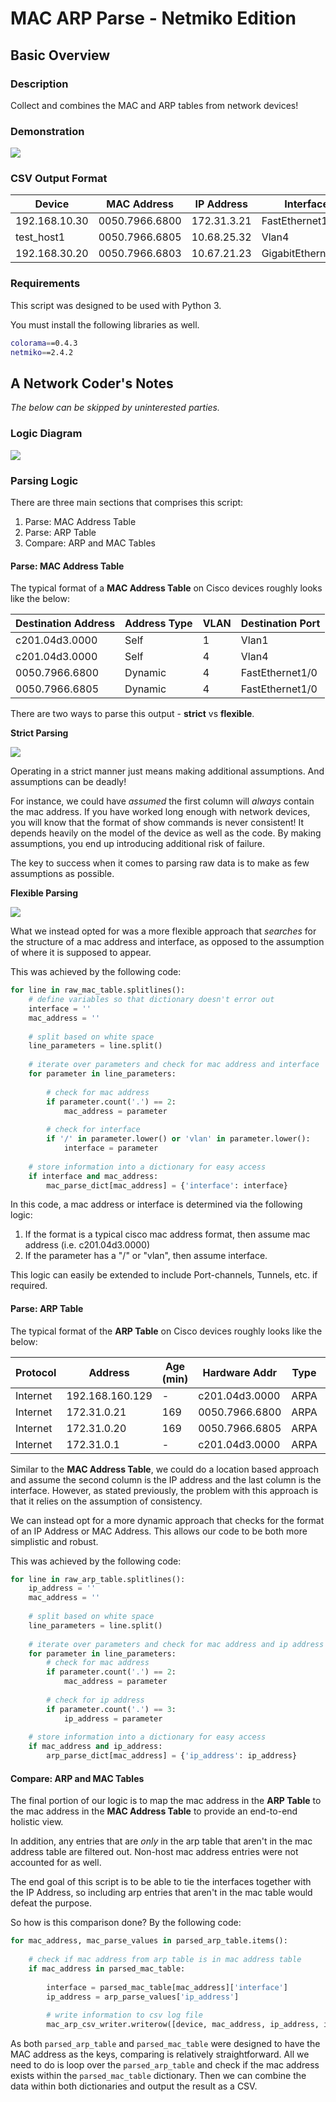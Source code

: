 # MAC ARP Parse - Netmiko Edition

## Basic Overview

### Description

Collect and combines the MAC and ARP tables from network devices!

### Demonstration

![](https://github.com/syedur-rahman/networkcoder/blob/master/images/mac_arp_parse.gif)

### CSV Output Format
| Device        | MAC Address    | IP Address  | Interface          |
| ------------- | ------------   | ----------- | -----------------  |
| 192.168.10.30 | 0050.7966.6800 | 172.31.3.21 | FastEthernet1/0    |
| test_host1    | 0050.7966.6805 | 10.68.25.32 | Vlan4              |
| 192.168.30.20 | 0050.7966.6803 | 10.67.21.23 | GigabitEthernet1/0 |

### Requirements

This script was designed to be used with Python 3.

You must install the following libraries as well.

```bash
colorama==0.4.3
netmiko==2.4.2
```

## A Network Coder's Notes

*The below can be skipped by uninterested parties.*

### Logic Diagram

![](https://github.com/syedur-rahman/networkcoder/blob/master/images/mac_arp_parse.png) 

### Parsing Logic
There are three main sections that comprises this script:

1. Parse: MAC Address Table
2. Parse: ARP Table
3. Compare: ARP and MAC Tables

#### Parse: MAC Address Table

The typical format of a **MAC Address Table** on Cisco devices roughly looks like the below:

| Destination Address   | Address Type | VLAN  | Destination Port     |
| --------------------- | ------------ |  ---- | -------------------- |
| c201.04d3.0000        |  Self        | 1     | Vlan1                |
| c201.04d3.0000        |  Self        | 4     | Vlan4                |
| 0050.7966.6800        |  Dynamic     | 4     | FastEthernet1/0      |
| 0050.7966.6805        |  Dynamic     | 4     | FastEthernet1/0      |

There are two ways to parse this output - **strict** vs **flexible**.

**Strict Parsing**

![](https://github.com/syedur-rahman/networkcoder/blob/master/images/parse_mac_address_table_strict.png)

Operating in a strict manner just means making additional assumptions. And assumptions can be deadly!

For instance, we could have *assumed* the first column will *always* contain the mac address. If you have worked long enough with network devices, you will know that the format of show commands is never consistent! It depends heavily on the model of the device as well as the code. By making assumptions, you end up introducing additional risk of failure.

The key to success when it comes to parsing raw data is to make as few assumptions as possible.

**Flexible Parsing**

![](https://github.com/syedur-rahman/networkcoder/blob/master/images/parse_mac_address_table_flexible.png)

What we instead opted for was a more flexible approach that *searches* for the structure of a mac address and interface, as opposed to the assumption of where it is supposed to appear.

This was achieved by the following code:
```python
for line in raw_mac_table.splitlines():
    # define variables so that dictionary doesn't error out
    interface = ''
    mac_address = ''
        
    # split based on white space
    line_parameters = line.split()
        
    # iterate over parameters and check for mac address and interface
    for parameter in line_parameters:
        
        # check for mac address
        if parameter.count('.') == 2:
            mac_address = parameter
            
        # check for interface
        if '/' in parameter.lower() or 'vlan' in parameter.lower():
            interface = parameter
                
    # store information into a dictionary for easy access
    if interface and mac_address:
        mac_parse_dict[mac_address] = {'interface': interface}
```

In this code, a mac address or interface is determined via the following logic:

1. If the format is a typical cisco mac address format, then assume mac address (i.e. c201.04d3.0000)
2. If the parameter has a "/" or "vlan", then assume interface.

This logic can easily be extended to include Port-channels, Tunnels, etc. if required.

#### Parse: ARP Table

The typical format of the **ARP Table** on Cisco devices roughly looks like the below:

| Protocol |  Address        | Age (min) | Hardware Addr  | Type | Interface        |
| -------- | --------------- | --------- | -------------- | ---- | ---------------- |
| Internet | 192.168.160.129 | -         | c201.04d3.0000 | ARPA |  FastEthernet0/0 |
| Internet | 172.31.0.21     | 169       | 0050.7966.6800 | ARPA |  Vlan4           |
| Internet | 172.31.0.20     | 169       | 0050.7966.6805 | ARPA |  Vlan4           |
| Internet | 172.31.0.1      | -         | c201.04d3.0000 | ARPA |  Vlan4           |

Similar to the **MAC Address Table**, we could do a location based approach and assume the second column is the IP address and the last column is the interface. However, as stated previously, the problem with this approach is that it relies on the assumption of consistency.

We can instead opt for a more dynamic approach that checks for the format of an IP Address or MAC Address. This allows our code to be both more simplistic and robust.

This was achieved by the following code:
```       python
for line in raw_arp_table.splitlines():
    ip_address = ''
    mac_address = ''
    
    # split based on white space
    line_parameters = line.split()
            
    # iterate over parameters and check for mac address and ip address
    for parameter in line_parameters:
        # check for mac address
        if parameter.count('.') == 2:
            mac_address = parameter
                    
        # check for ip address
        if parameter.count('.') == 3:
            ip_address = parameter
            
    # store information into a dictionary for easy access
    if mac_address and ip_address:
        arp_parse_dict[mac_address] = {'ip_address': ip_address}
```


#### Compare: ARP and MAC Tables

The final portion of our logic is to map the mac address in the **ARP Table** to the mac address in the **MAC Address Table** to provide an end-to-end holistic view.

In addition, any entries that are *only* in the arp table that aren't in the mac address table are filtered out. Non-host mac address entries were not accounted for as well.

The end goal of this script is to be able to tie the interfaces together with the IP Address, so including arp entries that aren't in the mac table would defeat the purpose.

So how is this comparison done? By the following code:
```     python
for mac_address, mac_parse_values in parsed_arp_table.items():
            
    # check if mac address from arp table is in mac address table
    if mac_address in parsed_mac_table:
    
    	interface = parsed_mac_table[mac_address]['interface']
    	ip_address = arp_parse_values['ip_address']
                
    	# write information to csv log file
    	mac_arp_csv_writer.writerow([device, mac_address, ip_address, interface])
```
As both `parsed_arp_table` and `parsed_mac_table` were designed to have the MAC address as the keys, comparing is relatively straightforward. All we need to do is loop over the `parsed_arp_table` and check if the mac address exists within the `parsed_mac_table` dictionary. Then we can combine the data within both dictionaries and output the result as a CSV.

